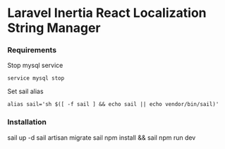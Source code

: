 # Laravel Inertia React Localization String Manager


### Requirements ###
Stop mysql service
```
service mysql stop
```
Set sail alias 
```
alias sail='sh $([ -f sail ] && echo sail || echo vendor/bin/sail)'

```

### Installation ###
sail up -d
sail artisan migrate
sail npm install && sail npm run dev

